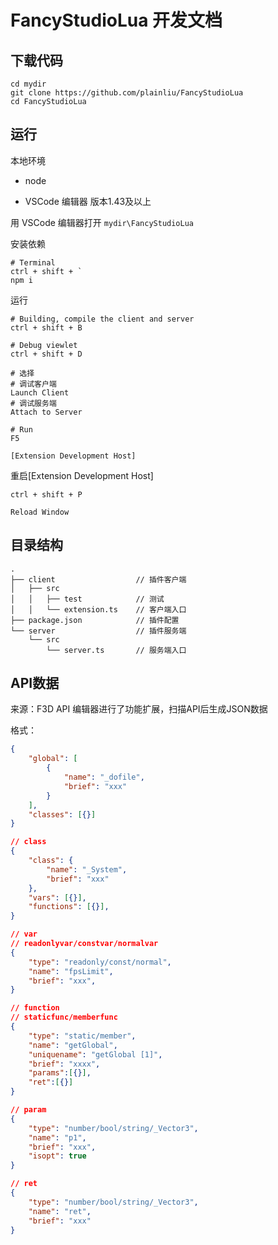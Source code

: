 # FancyStudioLua 开发文档

## 下载代码

```
cd mydir
git clone https://github.com/plainliu/FancyStudioLua
cd FancyStudioLua
```

## 运行

本地环境

- node

- VSCode 编辑器 版本1.43及以上

用 VSCode 编辑器打开 `mydir\FancyStudioLua`

安装依赖
```
# Terminal
ctrl + shift + `
npm i
```

运行

```
# Building, compile the client and server
ctrl + shift + B

# Debug viewlet
ctrl + shift + D

# 选择
# 调试客户端
Launch Client
# 调试服务端
Attach to Server

# Run
F5

[Extension Development Host]
```

重启[Extension Development Host]

```
ctrl + shift + P

Reload Window
```

## 目录结构

```
.
├── client                  // 插件客户端
│   ├── src
│   │   ├── test            // 测试
│   │   └── extension.ts    // 客户端入口
├── package.json            // 插件配置
└── server                  // 插件服务端
    └── src
        └── server.ts       // 服务端入口
```

## API数据

来源：F3D API 编辑器进行了功能扩展，扫描API后生成JSON数据

格式：

```json
{
    "global": [
        {
            "name": "_dofile",
            "brief": "xxx"
        }
    ],
    "classes": [{}]
}

// class
{
    "class": {
        "name": "_System",
        "brief": "xxx"
    },
    "vars": [{}],
    "functions": [{}],
}

// var
// readonlyvar/constvar/normalvar
{
    "type": "readonly/const/normal",
    "name": "fpsLimit",
    "brief": "xxx",
}

// function
// staticfunc/memberfunc
{
    "type": "static/member",
    "name": "getGlobal",
    "uniquename": "getGlobal [1]",
    "brief": "xxxx",
    "params":[{}],
    "ret":[{}]
}

// param
{
    "type": "number/bool/string/_Vector3",
    "name": "p1",
    "brief": "xxx",
    "isopt": true
}

// ret
{
    "type": "number/bool/string/_Vector3",
    "name": "ret",
    "brief": "xxx"
}
```

